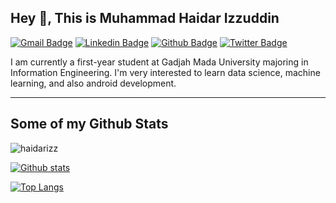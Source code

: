 ## Hey 👋, This is Muhammad Haidar Izzuddin
[![Gmail Badge](https://img.shields.io/badge/-mhibyl@gmail.com-c14438?style=flat&logo=Gmail&logoColor=white&link=mailto:mhibyl@gmail.com)](mailto:mhibyl@gmail.com) 
[![Linkedin Badge](https://img.shields.io/badge/-haidarizzuddin-0072b1?style=flat&logo=Linkedin&logoColor=white&link=https://www.linkedin.com/in/haidarizzuddin/)](https://www.linkedin.com/in/haidarizzuddin/) [![Github Badge](https://img.shields.io/badge/-haidarizz-grey?style=flat&logo=github&logoColor=white&link=https://github.com/haidarizz/)](https://www.github.com/haidarizz/) [![Twitter Badge](https://img.shields.io/badge/-haidarizz-00acee?style=flat&logo=twitter&logoColor=white&link=https://twitter.com/haidarizz/)](https://www.twitter.com/haidarizz/) <p align='left'>I am currently a first-year student at Gadjah Mada University majoring in Information Engineering. I'm very interested to learn data science, machine learning, and also android development.</p>
___
## Some of my Github Stats
<p align=left> <img src=https://komarev.com/ghpvc/?username=haidarizz alt=haidarizz /> </p>

[![Github stats](https://github-readme-stats.vercel.app/api?username=haidarizz&show_icons=true&include_all_commits=true&theme=radical)](https://github.com/haidarizz/github-readme-stats)

[![Top Langs](https://github-readme-stats.vercel.app/api/top-langs/?username=haidarizz&layout=compact&theme=radical)](https://github.com/haidarizz/github-readme-stats)
